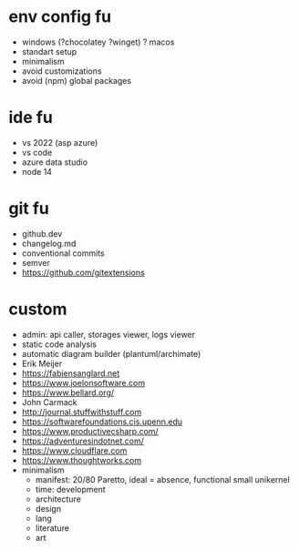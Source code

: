 # env config fu
* windows (?chocolatey ?winget) ? macos
* standart setup
* minimalism
* avoid customizations
* avoid (npm) global packages

# ide fu
* vs 2022 (asp azure) 
* vs code
* azure data studio
* node 14

# git fu
* github.dev
* changelog.md
* conventional commits
* semver
* https://github.com/gitextensions 

# custom
* admin: api caller, storages viewer, logs viewer
* static code analysis
* automatic diagram builder (plantuml/archimate)
* Erik Meijer
* https://fabiensanglard.net
* https://www.joelonsoftware.com
* https://www.bellard.org/
* John Carmack
* http://journal.stuffwithstuff.com
* https://softwarefoundations.cis.upenn.edu
* https://www.productivecsharp.com/
* https://adventuresindotnet.com/
* https://www.cloudflare.com
* https://www.thoughtworks.com
* minimalism
  * manifest: 20/80 Paretto, ideal = absence, functional small unikernel
  * time: development
  * architecture
  * design
  * lang
  * literature
  * art
